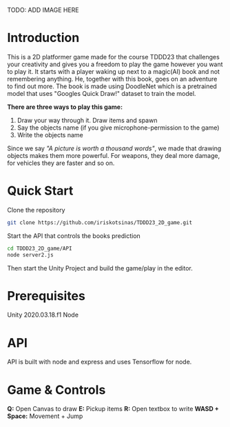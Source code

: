 TODO: ADD IMAGE HERE
# Introduction
This is a 2D platformer game made for the course TDDD23 that challenges your creativity and gives you a freedom to play the game however you want to play it. It starts with a player waking up next to a magic(AI) book and not remembering anything. He, together with this book, goes on an adventure to find out more. The book is made using DoodleNet which is a pretrained model that uses "Googles Quick Draw!" dataset to train the model.

**There are three ways to play this game:**
1. Draw your way through it. Draw items and spawn
2. Say the objects name (if you give microphone-permission to the game)
3. Write the objects name

Since we say *"A picture is worth a thousand words"*, we made that drawing objects makes them more powerful. For weapons, they deal more damage, for vehicles they are faster and so on.

# Quick Start
Clone the repository
```bash 
git clone https://github.com/iriskotsinas/TDDD23_2D_game.git
```
Start the API that controls the books prediction
```bash 
cd TDDD23_2D_game/API
node server2.js
```
Then start the Unity Project and build the game/play in the editor.

# Prerequisites
Unity 2020.03.18.f1
Node
# API
API is built with node and express and uses Tensorflow for node.
# Game & Controls
**Q:** Open Canvas to draw
**E:** Pickup items
**R:** Open textbox to write
**WASD + Space:** Movement + Jump
